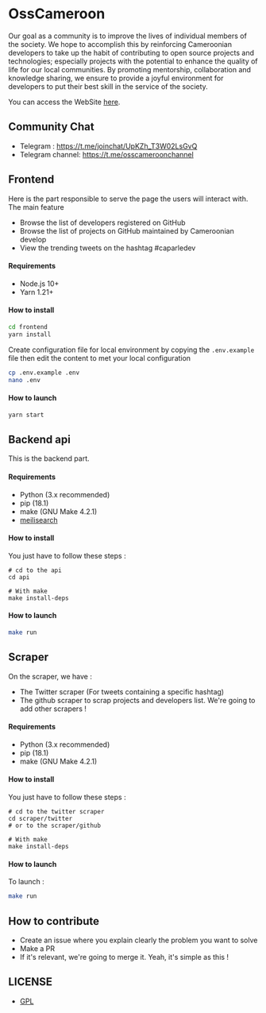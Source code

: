 # OssCameroon

Our goal as a community is to improve the lives of individual members of the society. We hope to accomplish this by reinforcing Cameroonian developers to take up the habit of contributing to open source projects and technologies; especially projects with the potential to enhance the quality of life for our local communities. By promoting mentorship, collaboration and knowledge sharing, we ensure to provide a joyful environment for developers to put their best skill in the service of the society.

You can access the WebSite [here](https://www.osscameroon.com/).

## Community Chat

- Telegram : https://t.me/joinchat/UpKZh_T3W02LsGvQ
- Telegram channel: https://t.me/osscameroonchannel

## Frontend
Here is the part responsible to serve the page the users will interact with. The main feature
- Browse the list of developers registered on GitHub
- Browse the list of projects on GitHub maintained by Cameroonian develop
- View the trending tweets on the hashtag #caparledev

#### Requirements
- Node.js 10+
- Yarn 1.21+

#### How to install
```bash
cd frontend
yarn install
```

Create configuration file for local environment by copying the `.env.example` 
file then edit the content to met your local configuration
```bash
cp .env.example .env
nano .env
```

#### How to launch
```bash
yarn start
```


## Backend api

This is the backend part.

#### Requirements

- Python (3.x recommended)
- pip (18.1)
- make (GNU Make 4.2.1)
- [meilisearch](https://www.meilisearch.com/)

#### How to install

You just have to follow these steps :
```shell
# cd to the api
cd api

# With make
make install-deps
```

#### How to launch

```sh
make run
```


## Scraper

On the scraper, we have :
- The Twitter scraper (For tweets containing a specific hashtag)
- The github scraper to scrap projects and developers list.
We're going to add other scrapers !

#### Requirements

- Python (3.x recommended)
- pip (18.1)
- make (GNU Make 4.2.1)

#### How to install

You just have to follow these steps :
```shell
# cd to the twitter scraper
cd scraper/twitter
# or to the scraper/github

# With make
make install-deps
```

#### How to launch

To launch :
```sh
make run
```


## How to contribute

- Create an issue where you explain clearly the problem you want to solve 
- Make a PR
- If it's relevant, we're going to merge it.
Yeah, it's simple as this !


## LICENSE

- [GPL](./LICENSE)
